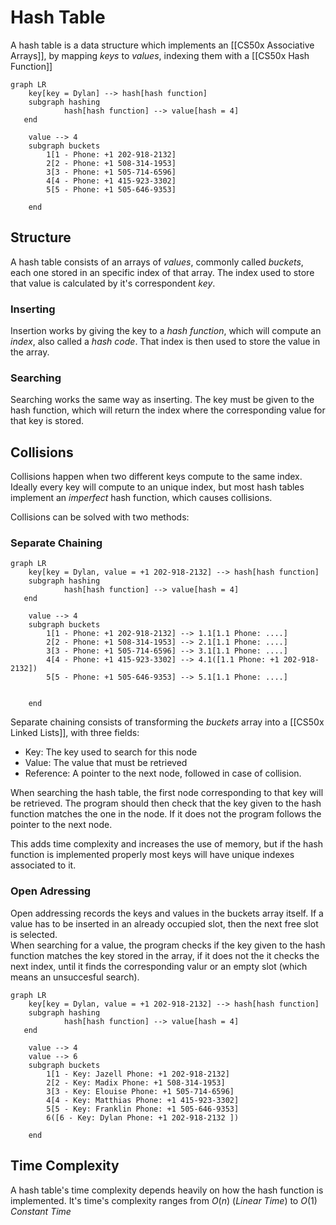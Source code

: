 # Hash Table
A hash table is a data structure which implements an [[CS50x Associative Arrays]], by mapping *keys* to *values*, indexing them with a [[CS50x Hash Function]]

```mermaid
graph LR
    key[key = Dylan] --> hash[hash function]
    subgraph hashing
            hash[hash function] --> value[hash = 4]
   end

    value --> 4
    subgraph buckets
        1[1 - Phone: +1 202-918-2132]
        2[2 - Phone: +1 508-314-1953]
        3[3 - Phone: +1 505-714-6596]
        4[4 - Phone: +1 415-923-3302]
        5[5 - Phone: +1 505-646-9353]

    end
```
## Structure
A hash table consists of an arrays of *values*, commonly called *buckets*, each one stored in an specific index of that array. The index used to store that value is calculated by it's correspondent *key*.

### Inserting
Insertion works by giving the key to a *hash function*, which will compute an *index*, also called a *hash code*. That index is then used to store the value in the array.

### Searching
Searching works the same way as inserting. The key must be given to the hash function, which will return the index where the corresponding value for that key is stored.

## Collisions
Collisions happen when two different keys compute to the same index. Ideally every key will compute to an unique index, but most hash tables implement an *imperfect* hash function, which causes collisions. 

Collisions can be solved with two methods: 

### Separate Chaining

```mermaid
graph LR
    key[key = Dylan, value = +1 202-918-2132] --> hash[hash function]
    subgraph hashing
            hash[hash function] --> value[hash = 4]
   end

    value --> 4
    subgraph buckets
        1[1 - Phone: +1 202-918-2132] --> 1.1[1.1 Phone: ....]
        2[2 - Phone: +1 508-314-1953] --> 2.1[1.1 Phone: ....]
        3[3 - Phone: +1 505-714-6596] --> 3.1[1.1 Phone: ....]
        4[4 - Phone: +1 415-923-3302] --> 4.1([1.1 Phone: +1 202-918-2132])
        5[5 - Phone: +1 505-646-9353] --> 5.1[1.1 Phone: ....]


    end
```

Separate chaining consists of transforming the *buckets* array into a [[CS50x Linked Lists]], with three fields:

- Key: The key used to search for this node
- Value: The value that must be retrieved
- Reference: A pointer to the next node, followed in case of collision.

When searching the hash table, the first node corresponding to that key will be retrieved. The program should then check that the key given to the hash function matches the one in the node. If it does not the program follows the pointer to the next node.  

This adds time complexity and increases the use of memory, but if the hash function is implemented properly most keys will have unique indexes associated to it.

### Open Adressing
Open addressing records the keys and values in the buckets array itself. If a value has to be inserted in an already occupied slot, then the next free slot is selected.  
When searching for a value, the program checks if the key given to the hash function matches the key stored in the array, if it does not the it checks the next index, until it finds the corresponding valur or an empty slot (which means an unsuccesful search).


```mermaid
graph LR
    key[key = Dylan, value = +1 202-918-2132] --> hash[hash function]
    subgraph hashing
            hash[hash function] --> value[hash = 4]
   end

    value --> 4
    value --> 6
    subgraph buckets
        1[1 - Key: Jazell Phone: +1 202-918-2132] 
        2[2 - Key: Madix Phone: +1 508-314-1953] 
        3[3 - Key: Elouise Phone: +1 505-714-6596]
        4[4 - Key: Matthias Phone: +1 415-923-3302]
        5[5 - Key: Franklin Phone: +1 505-646-9353]
        6([6 - Key: Dylan Phone: +1 202-918-2132 ])

    end
```

## Time Complexity
A hash table's time complexity depends heavily on how the hash function is implemented.
It's time's complexity ranges from $O(n)$ (*Linear Time*) to $O(1)$ *Constant Time*
